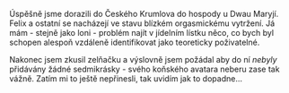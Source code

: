 <!-- dcterms:identifier = riderweblog#172 -->
<!-- dcterms:title = Téměř u cíle -->
<!-- dcterms:abstract = U Dwau Maryjí, Český Krumlov -->
<!-- np9:categoryId = 1 -->
<!-- x4w:category = Koně -->
<!-- np9:authorId = 1 -->
<!-- np9:authorEmail = michal.valasek@altairis.cz -->
<!-- dcterms:creator = Michal Altair Valášek -->
<!-- dcterms:created = 2004-09-05T15:02:01.33+02:00 -->
<!-- dcterms:dateAccepted = 2004-09-05T15:02:01.33+02:00 -->

Úspěšně jsme dorazili do Českého Krumlova do hospody u Dwau Maryjí. Felix a ostatní se nacházejí ve stavu blízkém orgasmickému vytržení. Já mám - stejně jako loni - problém najít v jídelním lístku něco, co bych byl schopen alespoň vzdáleně identifikovat jako teoreticky poživatelné.

Nakonec jsem zkusil zelňačku a výslovně jsem požádal aby do ní *nebyly* přidávány žádné sedmikrásky - svého koňského avatara neberu zase tak vážně. Zatím mi to ještě nepřinesli, tak uvidím jak to dopadne...